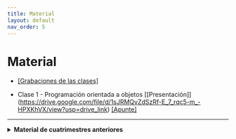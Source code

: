 ```yaml
---
title: Material
layout: default
nav_order: 5
---
```


# Material

* [[Grabaciones de las clases]](https://www.youtube.com/playlist?list=PLR0NFKZIjBcDm3bEeNSyDeEIY1fYHp8i1)

<!--
    Los archivos están subidos en la carpeta de drive del curso:
    https://drive.google.com/drive/folders/1-sBhVb2DKF5OCUpH2EepX7p870APkWxe?usp=drive_link
-->
 * Clase 1 - Programación orientada a objetos
      [[Presentación]] (https://drive.google.com/file/d/1sJRMQvZdSzRf-E_7_rqc5-m_-HPXKhVX/view?usp=drive_link)
      [[Apunte]](https://drive.google.com/file/d/16Ns8j6c-1i6EsnIInhpw5WGtCJb_4LkB/view?usp=sharing)

<hr/>

<details markdown="block">
  <summary><b>Material de cuatrimestres anteriores</b></summary>

* 2024c1
    * [[Grabaciones de las clases]](https://www.youtube.com/playlist?list=PLR0NFKZIjBcAwCQjRBMkbh_taSYbOcwcl)
    * Clase 1 - Programación orientada a objetos
      [[Presentación]](https://drive.google.com/file/d/1DnmPLENegDnEVdU1-1wDVLIMN8cqN3rm/view?usp=sharing)
      [[Apunte]](https://drive.google.com/file/d/16Ns8j6c-1i6EsnIInhpw5WGtCJb_4LkB/view?usp=sharing)
    * Clase 2 - Abstracción, encapsulamiento, herencia y polimorfismo
      [[Presentación]](https://drive.google.com/file/d/1MyW7iMGjv5ckcsUPXVaebPlGcmOLwVBl/view?usp=sharing)
      [[Apunte]](https://drive.google.com/file/d/1HIvOpkntijYvR20UfPSte1UrRG69zwOd/view?usp=sharing)
    * Clase 3 - Interfaces gráficas
      [[Presentación]](https://drive.google.com/file/d/1K-QEQskm0c-5kalQo8-26YOsXanVGBle/view?usp=sharing)
    * Clase 4 - Programación orientada a eventos
      [[Presentación]](https://drive.google.com/file/d/1lHqlB1B0SXI3RF5ON-ItY7IADiw5aZxI/view?usp=drive_link)
    * Clase 5 - Programación concurrente
      [[Presentación]](https://drive.google.com/file/d/1AchsMne_rpO3_GkD0jLxbaYb6dOp7_HW/view?usp=sharing)
    * Pre-parcial 1
      [[Ejercicios tipo parcial 1]](/ejercicios-tipo/parcial1)
    * Clase 6 - Programación lógica
      [[Presentación]](https://drive.google.com/file/d/1lXE783umlguTgPgFgP06KVdWjQiVfyOW/view?usp=sharing)
    * Clase 7 - Cálculo Lambda
      [[Apunte]](https://drive.google.com/file/d/1uGF-x1OjKyusgihN8bevHG6eApaHJAdE/view?usp=sharing)
    * Clases 8 y 9 - Programación Funcional - Clojure
      [[Presentación]](https://drive.google.com/file/d/1SfMGaRY8id3tLCw-FHtklfBtzLtINR47/view?usp=sharing)
      [[Apunte]](https://drive.google.com/file/d/1pAjjK04vpL5PIWxEYZoLckeL34rQBvEt/view?usp=sharing)
    * Clase 10 - Programación Funcional - Mónadas
      [[Apunte]](https://drive.google.com/file/d/1lNTJcozUAkhsPaL0CkKBTUV5RwbIDWRQ/view?usp=sharing)
    * Pre-parcial 2
      [[Ejercicios tipo parcial 2]](/ejercicios-tipo/parcial2)
* Material anterior a 2024
    * Grabaciones de las clases
      [[2023c2]](https://www.youtube.com/playlist?list=PLR0NFKZIjBcCQXgJYWVQEyjrbfkcZq-iP)
      [[2023c1]](https://www.youtube.com/playlist?list=PLR0NFKZIjBcCjrj0ScNCpWWTLkYBnS-H-)
    * Pruebas de software
      [[Presentación]](https://drive.google.com/file/d/14RFxBWoVTBjTLCL0A7b8kWW7l7lLBJ6j/view?usp=sharing)
    * Principios de diseño
      [[Presentación]](https://drive.google.com/file/d/15M8jX00SfVuJlzpKzTJZFqmJN4t1_5qH/view?usp=drive_link)
    * Patrones de diseño
      [[Presentación]](https://drive.google.com/file/d/1ezo24GJF6wAp-G9X0J3VR4_lhPO2Nr_t/view?usp=sharing)
      [[Minicatálogo]](https://drive.google.com/file/d/1oECFsp0c3XRtlmNuTz4hQJMWy0TPq6N_/view?usp=sharing)
    * Excepciones y persistencia básica
      [[Presentación]](https://drive.google.com/file/d/1I9dTOaqFvKgbsX2hWmNl_kD_dthli-8x/view?usp=sharing)
</details>
